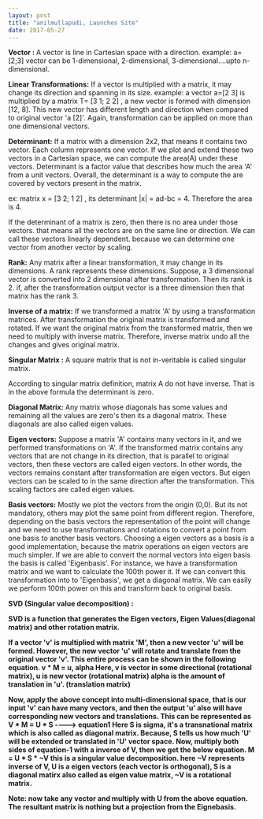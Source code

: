 ```yaml
---
layout: post
title: "anilmullapudi, Launches Site"
date: 2017-05-27
---
```


<p>
<b>Vector : </b>  A vector is line in Cartesian space with a direction.  example: a=[2;3]
vector can be 1-dimensional, 2-dimensional, 3-dimensional....upto n-dimensional.
</p>


<p>
<b>Linear Transformations:</b> If a vector is multiplied with a matrix, it may change its direction and spanning in its size.  example: a vector a=[2 3]  is multiplied by a matrix T= [3 1; 2 2] ,  a new vector is formed with dimension [12, 8].     This new vector has different length and direction when compared to original vector 'a [2]'. Again, transformation can be applied on more than one dimensional vectors.
</p>



<p>
<b>Determinant:</b>  If a matrix with a dimension 2x2, that means it contains two vector.  Each column represents one vector.  If we plot and extend these two vectors in a Cartesian space, we can compute the area(A) under these vectors.  Determinant is a factor value that describes how much the  area 'A' from a unit vectors. Overall, the determinant is a way to compute the are covered by vectors present in the matrix.

ex:  matrix x = [3 2; 1 2] , its determinant |x| = ad-bc =  4.   Therefore the area is 4.

If the determinant of a matrix is zero, then there is no area under those vectors. that means all the vectors are on the same line or direction.  We can call these vectors linearly dependent.  because we can determine one vector from another vector by scaling.
</p>



<p>
<b>Rank:</b>
Any matrix after a linear transformation, it may change in its dimensions. A rank represents these dimensions. Suppose, a 3 dimensional vector is converted into 2 dimensional after transformation. Then its rank is 2.  if, after the transformation output vector is a three dimension then that matrix has the rank 3.
</p>



<p>
<b>Inverse of a matrix:</b>   If we transformed a matrix 'A' by using a transformation matrices.  After transformation the original matrix is transformed and rotated. If we want the original matrix from the transformed matrix, then we need to multiply with inverse matrix.  Therefore, inverse matrix undo all the changes and gives original matrix. 
</p>



<p>
<b>Singular Matrix :</b> A square matrix that is not in-veritable is called singular matrix. 
   
According to singular matrix definition, matrix A do not have inverse. That is in the above formula the determinant is zero.
</p>



<p>
<b>Diagonal Matrix:</b>  Any matrix whose diagonals has some values and remaining all the values are zero's then its a diagonal matrix. These diagonals are also called eigen values.
</p>



<p>
<b>Eigen vectors:</b>  Suppose a matrix 'A' contains many vectors in it, and we performed transformations on 'A'.  If the transformed matrix contains any vectors that are not change in its direction, that is parallel to original vectors, then these vectors are called eigen vectors.   In other words,   the vectors remains constant after transformation are eigen vectors.  But eigen vectors can be scaled to in the same direction after the transformation. This scaling factors are called eigen values.  
</p>



<p>
<b>Basis vectors:</b> Mostly we plot the vectors from the origin (0,0).  But its not mandatory, others may plot the same point from different region.  Therefore, depending on the basis vectors the representation of the point will change and we need to use transformations and rotations to convert a point from one basis to another basis vectors.   Choosing a eigen vectors as a basis is a good implementation, because the matrix operations on eigen vectors are much simpler. If we are able to convert the normal vectors into eigen basis the basis is called 'Eigenbasis'.  For instance, we have a transformation matrix and we want to calculate the 100th power it.  If we can convert this transformation into to 'Eigenbasis', we get a diagonal matrix. We can easily we perform 100th power on this and transform back to original basis.  
</p>



<p>
<b>SVD (Singular value decomposition) :</p>  SVD is a function that generates the Eigen vectors, Eigen Values(diagonal matrix) and other rotation matrix.

If a vector 'v' is multiplied with matrix 'M', then a new vector 'u' will be formed.   However, the new vector 'u' will rotate and translate from the original vector 'v'. This entire process can be shown in the following equation.
                                                       v * M = u, alpha
Here, v is vector in some directional (rotational matrix), u is new vector (rotational matrix)
alpha is the amount of translation in 'u'. (translation matrix)

Now, apply the above concept into multi-dimensional space, that is our input 'v' can have many vectors, and then the output 'u' also will have corresponding new vectors and translations. This can be represented as    
                        V * M = U * S  ----> equation1
Here S is sigma, it's a transnational matrix which is also called as diagonal matrix.  Because, S tells us how much 'U' will be extended or translated in 'U' vector space.   Now, multiply both sides of equation-1 with a inverse of V, then we get the below equation. 
                       M = U * S * ~V   this is a singular value decomposition.
here ~V represents inverse of V,  U is a eigen vectors (each vector is orthogonal), S is a diagonal matirx also called as eigen value matrix, ~V is a rotational matrix.

Note: now take any vector and multiply with U from the above equation.  The resultant matrix is nothing but a projection from the Eignebasis.

</p>
